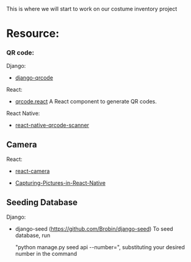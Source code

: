 This is where we will start to work on our costume inventory project


# Resource:

### QR code:
   Django:
   - [django-qrcode](https://github.com/pablorecio/django-qrcode)
    
   React:
   - [qrcode.react](https://github.com/zpao/qrcode.react) A React component to generate QR codes.

   React Native:
   - [react-native-qrcode-scanner](https://github.com/moaazsidat/react-native-qrcode-scanner)
    
    
## Camera
   React: 
   - [react-camera](https://www.npmjs.com/package/react-camera)
   
   - [Capturing-Pictures-in-React-Native](https://snowball.digital/Blog/Capturing-Pictures-in-React-Native)
   
## Seeding Database
   Django:
   -  django-seed (https://github.com/Brobin/django-seed)
   To seed database, run 
   
      "python manage.py seed api --number=<number>", substituting your desired number in the command

